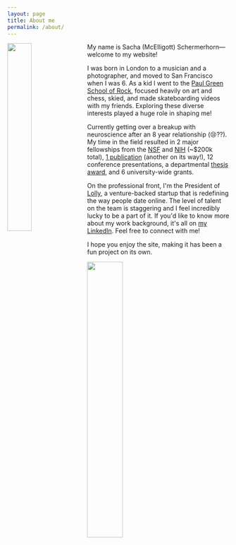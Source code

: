 ```yaml
---
layout: page
title: About me
permalink: /about/
---
```


<img style="float: left; margin: 0px 15px 15px 0px;" src="{{site.imgurl}}/boat.png" width="33%" />

My name is Sacha (McElligott) Schermerhorn—welcome to my website! 


I was born in London to a musician and a photographer, and moved to San Francisco when I was 6. As a kid I went to the [Paul Green School of Rock](https://en.wikipedia.org/wiki/Paul_Green_(musician)#The_Paul_Green_School_of_Rock_Music), focused heavily on art and chess, skied, and made skateboarding videos with my friends. Exploring these diverse interests played a huge role in shaping me!


Currently getting over a breakup with neuroscience after an 8 year relationship (:cry:??). My time in the field resulted in 2 major fellowships from the [NSF](https://en.wikipedia.org/wiki/NSF-GRFP) and [NIH](http://www.bpendure.org/sacha-mcelligott.html) (~$200k total), [1 publication](https://www.researchgate.net/publication/337725238_Secernin-1_is_a_novel_phosphorylated_tau_binding_protein_that_accumulates_in_Alzheimer's_disease_and_not_in_other_tauopathies) (another on its way!), 12 conference presentations, a departmental [thesis award](https://cas.nyu.edu/content/nyu-as/cas/academic-programs/honors-programs/dean-awards.html), and 6 university-wide grants.
       
       
On the professional front, I'm the President of [Lolly](https://www.thelollyapp.com), a venture-backed startup that is redefining the way people date online. The level of talent on the team is staggering and I feel incredibly lucky to be a part of it. If you'd like to know more about my work background, it's all on [my LinkedIn](https://www.linkedin.com/in/sachamce/). Feel free to connect with me!
       
       
I hope you enjoy the site, making it has been a fun project on its own.


<img style="float: center; margin: 0px 15px 15px 0px;" src="{{site.imgurl}}/sig.PNG" width="40%" />
